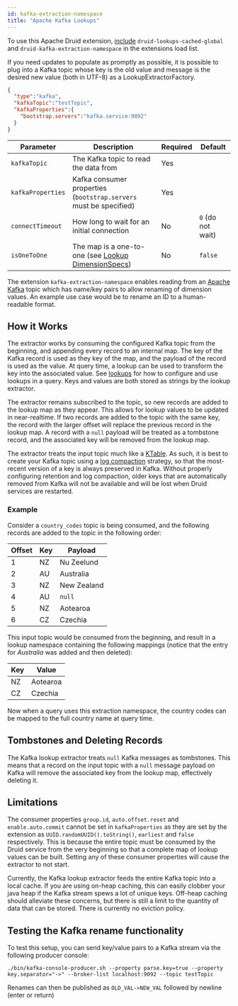 ```yaml
---
id: kafka-extraction-namespace
title: "Apache Kafka Lookups"
---
```


<!--
  ~ Licensed to the Apache Software Foundation (ASF) under one
  ~ or more contributor license agreements.  See the NOTICE file
  ~ distributed with this work for additional information
  ~ regarding copyright ownership.  The ASF licenses this file
  ~ to you under the Apache License, Version 2.0 (the
  ~ "License"); you may not use this file except in compliance
  ~ with the License.  You may obtain a copy of the License at
  ~
  ~   http://www.apache.org/licenses/LICENSE-2.0
  ~
  ~ Unless required by applicable law or agreed to in writing,
  ~ software distributed under the License is distributed on an
  ~ "AS IS" BASIS, WITHOUT WARRANTIES OR CONDITIONS OF ANY
  ~ KIND, either express or implied.  See the License for the
  ~ specific language governing permissions and limitations
  ~ under the License.
  -->

To use this Apache Druid extension, [include](../../configuration/extensions.md#loading-extensions) `druid-lookups-cached-global` and `druid-kafka-extraction-namespace` in the extensions load list.

If you need updates to populate as promptly as possible, it is possible to plug into a Kafka topic whose key is the old value and message is the desired new value (both in UTF-8) as a LookupExtractorFactory.

```json
{
  "type":"kafka",
  "kafkaTopic":"testTopic",
  "kafkaProperties":{
    "bootstrap.servers":"kafka.service:9092"
  }
}
```

| Parameter         | Description                                                                             | Required | Default           |
|-------------------|-----------------------------------------------------------------------------------------|----------|-------------------|
| `kafkaTopic`      | The Kafka topic to read the data from                                                   | Yes      ||
| `kafkaProperties` | Kafka consumer properties (`bootstrap.servers` must be specified)                       | Yes      ||
| `connectTimeout`  | How long to wait for an initial connection                                              | No       | `0` (do not wait) |
| `isOneToOne`      | The map is a one-to-one (see [Lookup DimensionSpecs](../../querying/dimensionspecs.md)) | No       | `false`           |

The extension `kafka-extraction-namespace` enables reading from an [Apache Kafka](https://kafka.apache.org/) topic which has name/key pairs to allow renaming of dimension values. An example use case would be to rename an ID to a human-readable format.

## How it Works

The extractor works by consuming the configured Kafka topic from the beginning, and appending every record to an internal map. The key of the Kafka record is used as they key of the map, and the payload of the record is used as the value. At query time, a lookup can be used to transform the key into the associated value. See [lookups](../../querying/lookups.md) for how to configure and use lookups in a query. Keys and values are both stored as strings by the lookup extractor.

The extractor remains subscribed to the topic, so new records are added to the lookup map as they appear. This allows for lookup values to be updated in near-realtime. If two records are added to the topic with the same key, the record with the larger offset will replace the previous record in the lookup map. A record with a `null` payload will be treated as a tombstone record, and the associated key will be removed from the lookup map.

The extractor treats the input topic much like a [KTable](https://kafka.apache.org/23/javadoc/org/apache/kafka/streams/kstream/KTable.html). As such, it is best to create your Kafka topic using a [log compaction](https://kafka.apache.org/documentation/#compaction) strategy, so that the most-recent version of a key is always preserved in Kafka. Without properly configuring retention and log compaction, older keys that are automatically removed from Kafka will not be available and will be lost when Druid services are restarted.

### Example

Consider a `country_codes` topic is being consumed, and the following records are added to the topic in the following order:

| Offset | Key | Payload     |
|--------|-----|-------------|
| 1      | NZ  | Nu Zeelund  |
| 2      | AU  | Australia   |
| 3      | NZ  | New Zealand |
| 4      | AU  | `null`      |
| 5      | NZ  | Aotearoa    |
| 6      | CZ  | Czechia     |

This input topic would be consumed from the beginning, and result in a lookup namespace containing the following mappings (notice that the entry for _Australia_ was added and then deleted):

| Key | Value     |
|-----|-----------|
| NZ  | Aotearoa  |
| CZ  | Czechia   |

Now when a query uses this extraction namespace, the country codes can be mapped to the full country name at query time.

## Tombstones and Deleting Records

The Kafka lookup extractor treats `null` Kafka messages as tombstones. This means that a record on the input topic with a `null` message payload on Kafka will remove the associated key from the lookup map, effectively deleting it.

## Limitations

The consumer properties `group.id`, `auto.offset.reset` and `enable.auto.commit` cannot be set in `kafkaProperties` as they are set by the extension as `UUID.randomUUID().toString()`, `earliest` and `false` respectively. This is because the entire topic must be consumed by the Druid service from the very beginning so that a complete map of lookup values can be built. Setting any of these consumer properties will cause the extractor to not start.

Currently, the Kafka lookup extractor feeds the entire Kafka topic into a local cache. If you are using on-heap caching, this can easily clobber your java heap if the Kafka stream spews a lot of unique keys. Off-heap caching should alleviate these concerns, but there is still a limit to the quantity of data that can be stored.  There is currently no eviction policy.

## Testing the Kafka rename functionality

To test this setup, you can send key/value pairs to a Kafka stream via the following producer console:

```
./bin/kafka-console-producer.sh --property parse.key=true --property key.separator="->" --broker-list localhost:9092 --topic testTopic
```

Renames can then be published as `OLD_VAL->NEW_VAL` followed by newline (enter or return)
